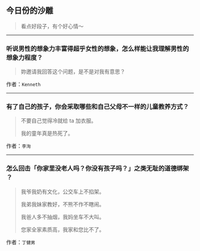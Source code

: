 ## 今日份的沙雕

> 看点好段子，有个好心情～


 
---

### 听说男性的想象力丰富得超乎女性的想象，怎么样能让我理解男性的想象力程度？

> 妳邀请我回答这个问题，是不是对我有意思？


作者：`Kenneth`

---

### 有了自己的孩子，你会采取哪些和自己父母不一样的儿童教养方式？

> 不要自己觉得冷就给 ta 加衣服。
> 
> 我的童年真是热死了。


作者：`李洵`

---

### 怎么回击「你家里没老人吗？你没有孩子吗？」之类无耻的道德绑架 ？

> 我爷我奶有文化，公交车上不掐架。
> 
> 我弟我妹家教好，不熊不作不瞎闹。
> 
> 我爸人多不抽烟，我妈坐车不大叫。
> 
> 您家全家素质高，我家和您比不了。


作者：`丁健男`
